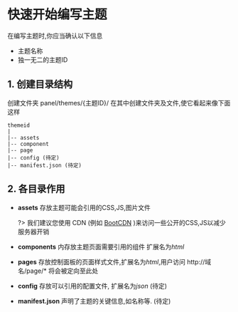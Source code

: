 # 快速开始编写主题

在编写主题时,你应当确认以下信息

* 主题名称
* 独一无二的主题ID

## 1. 创建目录结构

创建文件夹 panel/themes/{主题ID}/  在其中创建文件夹及文件,使它看起来像下面这样

```
themeid
|
|-- assets
|-- component
|-- page
|-- config (待定)
|-- manifest.json (待定)
```

## 2. 各目录作用

* **assets** 存放主题可能会引用的CSS,JS,图片文件

  ?> 我们建议您使用 CDN (例如 [BootCDN](https://www.bootcdn.cn/) )来访问一些公开的CSS,JS以减少服务器开销

* **components** 内存放主题页面需要引用的组件 扩展名为*html*

* **pages** 存放控制面板的页面样式文件,扩展名为*html*,用户访问 http://域名/page/* 将会被定向至此处

* **config** 存放可以引用的配置文件, 扩展名为*json* (待定)

* **manifest.json** 声明了主题的关键信息,如名称等. (待定)